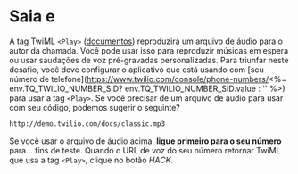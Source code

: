 # Saia e <Play>

A tag TwiML `<Play>` ([documentos](https://www.twilio.com/docs/voice/twiml/play)) reproduzirá um arquivo de áudio para o autor da chamada. Você pode usar isso para reproduzir músicas em espera ou usar saudações de voz pré-gravadas personalizadas. Para triunfar neste desafio, você deve configurar o aplicativo que está usando com [seu número de telefone](https://www.twilio.com/console/phone-numbers/<%= env.TQ_TWILIO_NUMBER_SID? env.TQ_TWILIO_NUMBER_SID.value : '' %>) para usar a tag `<Play>`. Se você precisar de um arquivo de áudio para usar com seu código, podemos sugerir o seguinte?

```bash
http://demo.twilio.com/docs/classic.mp3
```

Se você usar o arquivo de áudio acima, **ligue primeiro para o seu número** para... fins de teste. Quando o URL de voz do seu número retornar TwiML que usa a tag `<Play>`, clique no botão *HACK*.